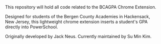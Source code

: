 This repository will hold all code related to the BCAGPA Chrome Extension.

Designed for students of the Bergen County Academies in Hackensack, New Jersey, this lightweight chrome extension inserts a student's GPA directly into PowerSchool.

Originally developed by Jack Neus. Currently maintained by Su Min Kim.


